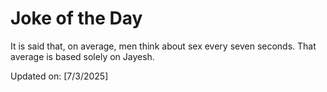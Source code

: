 # Joke of the Day

<!-- #joke -->
It is said that, on average, men think about sex every seven seconds. That average is based solely on Jayesh.

Updated on: [7/3/2025]
<!-- #jokeEnd -->